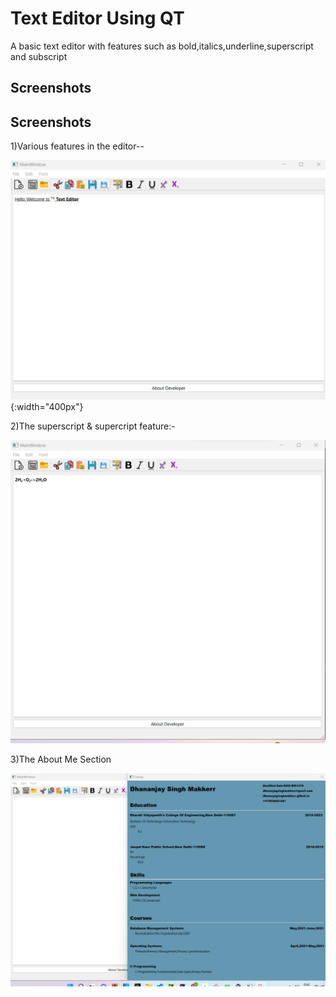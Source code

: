 
# Text Editor Using QT

A basic text editor with features such as bold,italics,underline,superscript and subscript



## Screenshots

## Screenshots

1)Various features in the editor--

![App Screenshot](/Outputs/op4.png){:width="400px"}

2)The superscript & supercript feature:-

![App Screenshot](/Outputs/op3.png)

3)The About Me Section

![App Screenshot](/Outputs/op2.png)

